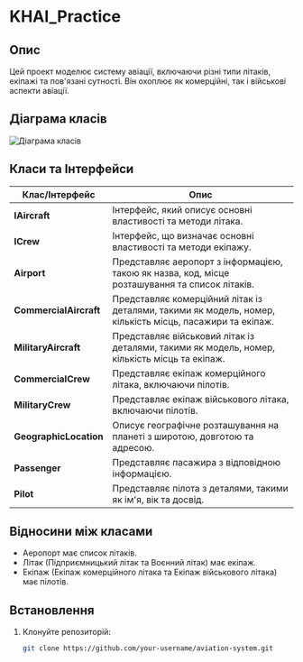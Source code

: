 
# KHAI_Practice

## Опис

Цей проект моделює систему авіації, включаючи різні типи літаків, екіпажі та пов'язані сутності. Він охоплює як комерційні, так і військові аспекти авіації.

## Діаграма класів

![Діаграма класів](https://github.com/XEducat/KHAI_Practice/assets/113421299/45babb28-d199-47b7-a06f-7833536608f3)

## Класи та Інтерфейси

| Клас/Інтерфейс        | Опис                                                                                           |
|-----------------------|------------------------------------------------------------------------------------------------|
| **IAircraft**          | Інтерфейс, який описує основні властивості та методи літака.                                   |
| **ICrew**             | Інтерфейс, що визначає основні властивості та методи екіпажу.                                 |
| **Airport**           | Представляє аеропорт з інформацією, такою як назва, код, місце розташування та список літаків.  |
| **CommercialAircraft**| Представляє комерційний літак із деталями, такими як модель, номер, кількість місць, пасажири та екіпаж. |
| **MilitaryAircraft**  | Представляє військовий літак із деталями, такими як модель, номер, кількість місць та екіпаж.    |
| **CommercialCrew**    | Представляє екіпаж комерційного літака, включаючи пілотів.                                    |
| **MilitaryCrew**      | Представляє екіпаж військового літака, включаючи пілотів.                                    |
| **GeographicLocation**| Описує географічне розташування на планеті з широтою, довготою та адресою.                    |
| **Passenger**         | Представляє пасажира з відповідною інформацією.                                               |
| **Pilot**             | Представляє пілота з деталями, такими як ім'я, вік та досвід.                                |


## Відносини між класами

- Аеропорт має список літаків.
- Літак (Підприємницький літак та Воєнний літак) має екіпаж.
- Екіпаж (Екіпаж комерційного літака та Екіпаж військового літака) має пілотів.

## Встановлення

1. Клонуйте репозиторій:

   ```bash
   git clone https://github.com/your-username/aviation-system.git
